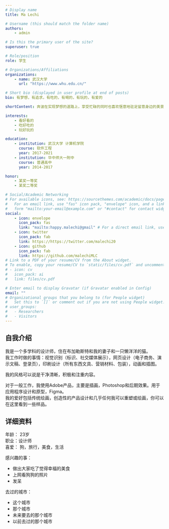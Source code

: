 ```yaml
---
# Display name
title: Ma Lechi

# Username (this should match the folder name)
authors:
    - admin

# Is this the primary user of the site?
superuser: true

# Role/position
role: 学生

# Organizations/Affiliations
organizations:
    - name: 武汉大学
      url: "https://www.whu.edu.cn/"

# Short bio (displayed in user profile at end of posts)
bio: 有梦想，有追求，有吃的，有喝的，有玩的，有爱的

shortContent: 奔波在实现梦想的道路上，享受忙碌的同时也喜欢惬意地驻足留意身边的美景，拥有许多大梦想。也有许多小愿望。

interests:
    - 看好看的
    - 吃好吃的
    - 玩好玩的

education:
    - institution: 武汉大学 计算机学院
      course: 软件工程
      year: 2017-2021
    - institution: 华中师大一附中
      course: 普通高中
      year: 2014-2017

honor:
    - 某奖一等奖
    - 某奖二等奖

# Social/Academic Networking
# For available icons, see: https://sourcethemes.com/academic/docs/page-builder/#icons
#   For an email link, use "fas" icon pack, "envelope" icon, and a link in the
#   form "mailto:your-email@example.com" or "#contact" for contact widget.
social:
    - icon: envelope
      icon_pack: fas
      link: "mailto:happy.malechi@gmail" # For a direct email link, use "mailto:test@example.org".
    - icon: twitter
      icon_pack: fab
      link: https://https://twitter.com/malechi20
    - icon: github
      icon_pack: fab
      link: https://github.com/malechiMLC
# Link to a PDF of your resume/CV from the About widget.
# To enable, copy your resume/CV to `static/files/cv.pdf` and uncomment the lines below.
# - icon: cv
#   icon_pack: ai
#   link: files/cv.pdf

# Enter email to display Gravatar (if Gravatar enabled in Config)
email: ""
# Organizational groups that you belong to (for People widget)
#   Set this to `[]` or comment out if you are not using People widget.
# user_groups:
#   - Researchers
#   - Visitors
---
```

## 自我介绍  

我是一个多学科的设计师，住在布加勒斯特和我的妻子和一只懒洋洋的猫。  
我工作时做的事情：视觉识别（标识、社交媒体展示），网页设计（电子商务、演示文稿、登录页），印刷设计（所有东西文具、营销材料、包装），动画和插图。  

我的风格可以说是干净清晰，积极和注重内容。  

对于一般工作，我使用Adobe产品，主要是插画，Photoshop和后期效果。用于应用程序设计和原型，Figma。  
我的爱好包括传统绘画，创造性的产品设计和几乎任何我可以重塑或绘画，你可以在这里看到一些样品。  

## 详细资料  

年龄： 23岁  
职业：设计师  
喜爱： 狗，旅行，美食，生活  

感兴趣的事：  
- 做出大家吃了觉得幸福的美食
- 上网看狗狗的照片  
- 发呆  

去过的城市：  
- 这个城市  
- 那个城市  
- 未来要去的那个城市  
- 以前去过的那个城市  
